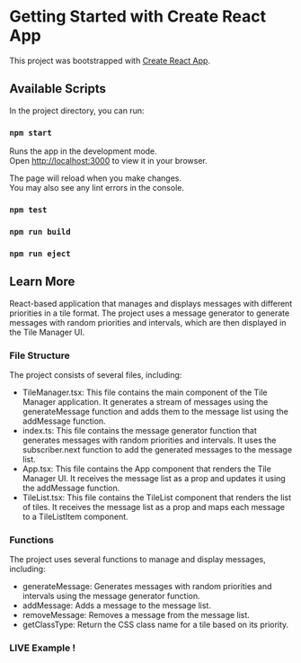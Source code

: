 # Getting Started with Create React App

This project was bootstrapped with [Create React App](https://github.com/facebook/create-react-app).

## Available Scripts

In the project directory, you can run:

### `npm start`

Runs the app in the development mode.\
Open [http://localhost:3000](http://localhost:3000) to view it in your browser.

The page will reload when you make changes.\
You may also see any lint errors in the console.

### `npm test`

### `npm run build`

### `npm run eject`

## Learn More
React-based application that manages and displays messages with different priorities in a tile format. The project uses a message generator to generate messages with random priorities and intervals, which are then displayed in the Tile Manager UI.

### File Structure
The project consists of several files, including:
- TileManager.tsx: This file contains the main component of the Tile Manager application. It generates a stream of messages using the generateMessage function and adds them to the message list using the addMessage function.
- index.ts: This file contains the message generator function that generates messages with random priorities and intervals. It uses the subscriber.next function to add the generated messages to the message list.
- App.tsx: This file contains the App component that renders the Tile Manager UI. It receives the message list as a prop and updates it using the addMessage function.
- TileList.tsx: This file contains the TileList component that renders the list of tiles. It receives the message list as a prop and maps each message to a TileListItem component.

### Functions
The project uses several functions to manage and display messages, including:
- generateMessage: Generates messages with random priorities and intervals using the message generator function.
- addMessage: Adds a message to the message list.
- removeMessage: Removes a message from the message list.
- getClassType: Return the CSS class name for a tile based on its priority.

### LIVE Example !
